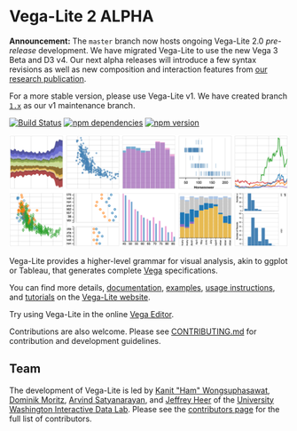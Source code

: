 # Vega-Lite 2 ALPHA

**Announcement:** The `master` branch now hosts ongoing Vega-Lite 2.0 *pre-release* development.
We have migrated Vega-Lite to use the new Vega 3 Beta and D3 v4.
Our next alpha releases will introduce a few syntax revisions as well as new composition and interaction features from [our research publication](http://idl.cs.washington.edu/papers/vega-lite).

For a more stable version, please use Vega-Lite v1. We have created branch [`1.x`](https://github.com/vega/vega-lite/tree/1.x) as our v1 maintenance branch.

[![Build Status](https://travis-ci.org/vega/vega-lite.svg?branch=master)](https://travis-ci.org/vega/vega-lite)
[![npm dependencies](https://david-dm.org/vega/vega-lite.svg)](https://www.npmjs.com/package/vega-lite)
[![npm version](https://img.shields.io/npm/v/vega-lite.svg)](https://www.npmjs.com/package/vega-lite)

![Teaser](site/static/teaser.png)

Vega-Lite provides a higher-level grammar for visual analysis, akin to ggplot or Tableau, that generates complete [Vega](https://vega.github.io/) specifications.

You can find more details, [documentation](https://vega.github.io/vega-lite/docs/), [examples](https://vega.github.io/vega-lite/examples/), [usage instructions](https://vega.github.io/vega-lite/usage/embed.html), and [tutorials](https://vega.github.io/vega-lite/tutorials/getting_started.html) on the [Vega-Lite website](https://vega.github.io/vega-lite/).

Try using Vega-Lite in the online [Vega Editor](https://vega.github.io/new-editor/#/vega_lite).

Contributions are also welcome. Please see [CONTRIBUTING.md](CONTRIBUTING.md) for contribution and development guidelines.

## Team

The development of Vega-Lite is led by [Kanit "Ham" Wongsuphasawat](https://twitter.com/kanitw), [Dominik Moritz](https://twitter.com/domoritz), [Arvind Satyanarayan](https://twitter.com/arvindsatya1), and [Jeffrey Heer](https://twitter.com/jeffrey_heer) of the [University Washington Interactive Data Lab](https://idl.cs.washington.edu).
Please see the [contributors page](https://github.com/vega/vega-lite/graphs/contributors) for the full list of contributors.
